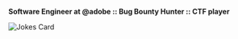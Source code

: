 **Software Engineer at @adobe :: Bug Bounty Hunter :: CTF player**

![Jokes Card](https://readme-jokes.vercel.app/api)

